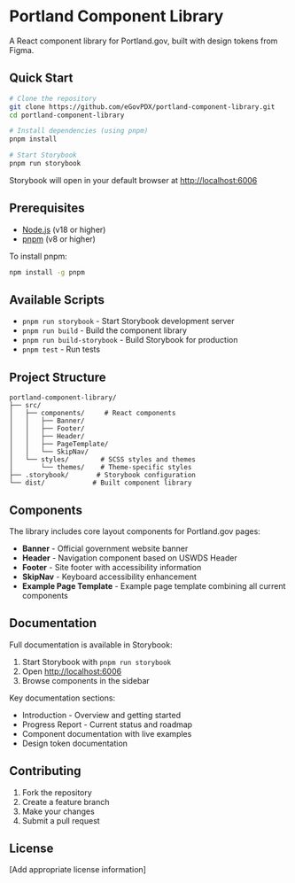 # Portland Component Library

A React component library for Portland.gov, built with design tokens from Figma.

## Quick Start

```bash
# Clone the repository
git clone https://github.com/eGovPDX/portland-component-library.git
cd portland-component-library

# Install dependencies (using pnpm)
pnpm install

# Start Storybook
pnpm run storybook
```

Storybook will open in your default browser at [http://localhost:6006](http://localhost:6006)

## Prerequisites

- [Node.js](https://nodejs.org/) (v18 or higher)
- [pnpm](https://pnpm.io/) (v8 or higher)

To install pnpm:
```bash
npm install -g pnpm
```

## Available Scripts

- `pnpm run storybook` - Start Storybook development server
- `pnpm run build` - Build the component library
- `pnpm run build-storybook` - Build Storybook for production
- `pnpm test` - Run tests

## Project Structure

```
portland-component-library/
├── src/
│   ├── components/     # React components
│   │   ├── Banner/
│   │   ├── Footer/
│   │   ├── Header/
│   │   ├── PageTemplate/
│   │   └── SkipNav/
│   └── styles/        # SCSS styles and themes
│       └── themes/    # Theme-specific styles
├── .storybook/       # Storybook configuration
└── dist/            # Built component library
```

## Components

The library includes core layout components for Portland.gov pages:

- **Banner** - Official government website banner
- **Header** - Navigation component based on USWDS Header
- **Footer** - Site footer with accessibility information
- **SkipNav** - Keyboard accessibility enhancement
- **Example Page Template** - Example page template combining all current components

## Documentation

Full documentation is available in Storybook:

1. Start Storybook with `pnpm run storybook`
2. Open [http://localhost:6006](http://localhost:6006)
3. Browse components in the sidebar

Key documentation sections:
- Introduction - Overview and getting started
- Progress Report - Current status and roadmap
- Component documentation with live examples
- Design token documentation

## Contributing

1. Fork the repository
2. Create a feature branch
3. Make your changes
4. Submit a pull request

## License

[Add appropriate license information] 